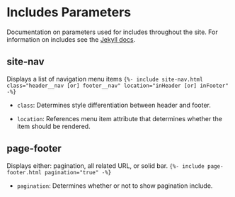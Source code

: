 # Includes Parameters
Documentation on parameters used for includes throughout the site. For information on includes see the [Jekyll docs](https://jekyllrb.com/docs/includes/).

## site-nav
Displays a list of navigation menu items
`{%- include site-nav.html class="header__nav [or] footer__nav" location="inHeader [or] inFooter" -%}`

- `class`: Determines style differentiation between header and footer.

- `location`: References menu item attribute that determines whether the item should be rendered.

## page-footer
Displays either: pagination, all related URL, or solid bar.
`{%- include page-footer.html pagination="true" -%}`

- `pagination`: Determines whether or not to show pagination include.
